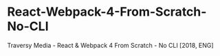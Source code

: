 # React-Webpack-4-From-Scratch-No-CLI
Traversy Media - React &amp; Webpack 4 From Scratch - No CLI  [2018, ENG]
